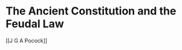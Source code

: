 # The Ancient Constitution and the Feudal Law

[[J G A Pocock]]

<!-- ![](J.%20G.%20A.%20Pocock%20-%20The%20Ancient%20Constitution%20and%20the%20Feudal%20Law_%20A%20Study%20of%20English%20Historical%20Thought%20in%20the%20Seventeenth%20Century%20(1987).pdf) -->